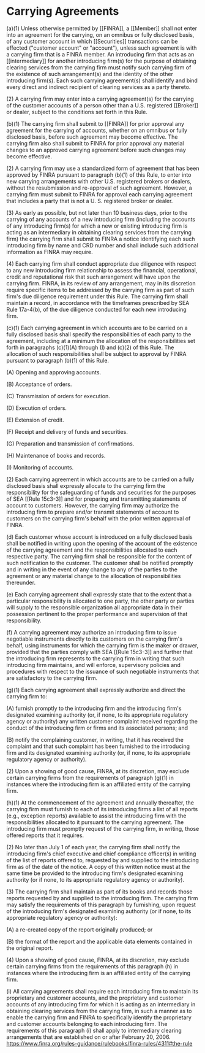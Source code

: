 # Carrying Agreements

(a)(1) Unless otherwise permitted by [[FINRA]], a [[Member]] shall not enter into an agreement for the carrying, on an omnibus or fully disclosed basis, of any customer account in which [[Securities]] transactions can be effected ("customer account" or "account"), unless such agreement is with a carrying firm that is a FINRA member. An introducing firm that acts as an [[intermediary]] for another introducing firm(s) for the purpose of obtaining clearing services from the carrying firm must notify such carrying firm of the existence of such arrangement(s) and the identity of the other introducing firm(s). Each such carrying agreement(s) shall identify and bind every direct and indirect recipient of clearing services as a party thereto.

(2) A carrying firm may enter into a carrying agreement(s) for the carrying of the customer accounts of a person other than a U.S. registered [[Broker]] or dealer, subject to the conditions set forth in this Rule. 

(b)(1) The carrying firm shall submit to [[FINRA]] for prior approval any agreement for the carrying of accounts, whether on an omnibus or fully disclosed basis, before such agreement may become effective. The carrying firm also shall submit to FINRA for prior approval any material changes to an approved carrying agreement before such changes may become effective.

(2) A carrying firm may use a standardized form of agreement that has been approved by FINRA pursuant to paragraph (b)(1) of this Rule, to enter into new carrying arrangements with other U.S. registered brokers or dealers, without the resubmission and re-approval of such agreement. However, a carrying firm must submit to FINRA for approval each carrying agreement that includes a party that is not a U. S. registered broker or dealer.

(3) As early as possible, but not later than 10 business days, prior to the carrying of any accounts of a new introducing firm (including the accounts of any introducing firm(s) for which a new or existing introducing firm is acting as an intermediary in obtaining clearing services from the carrying firm) the carrying firm shall submit to FINRA a notice identifying each such introducing firm by name and CRD number and shall include such additional information as FINRA may require.

(4) Each carrying firm shall conduct appropriate due diligence with respect to any new introducing firm relationship to assess the financial, operational, credit and reputational risk that such arrangement will have upon the carrying firm. FINRA, in its review of any arrangement, may in its discretion require specific items to be addressed by the carrying firm as part of such firm's due diligence requirement under this Rule. The carrying firm shall maintain a record, in accordance with the timeframes prescribed by SEA Rule 17a-4(b), of the due diligence conducted for each new introducing firm.

(c)(1) Each carrying agreement in which accounts are to be carried on a fully disclosed basis shall specify the responsibilities of each party to the agreement, including at a minimum the allocation of the responsibilities set forth in paragraphs (c)(1)(A) through (I) and (c)(2) of this Rule. The allocation of such responsibilities shall be subject to approval by FINRA pursuant to paragraph (b)(1) of this Rule.

(A) Opening and approving accounts.

(B) Acceptance of orders.

(C) Transmission of orders for execution.

(D) Execution of orders.

(E) Extension of credit.

(F) Receipt and delivery of funds and securities.

(G) Preparation and transmission of confirmations.

(H) Maintenance of books and records.

(I) Monitoring of accounts.

(2) Each carrying agreement in which accounts are to be carried on a fully disclosed basis shall expressly allocate to the carrying firm the responsibility for the safeguarding of funds and securities for the purposes of SEA [[Rule 15c3-3]] and for preparing and transmitting statements of account to customers. However, the carrying firm may authorize the introducing firm to prepare and/or transmit statements of account to customers on the carrying firm's behalf with the prior written approval of FINRA.

(d) Each customer whose account is introduced on a fully disclosed basis shall be notified in writing upon the opening of the account of the existence of the carrying agreement and the responsibilities allocated to each respective party. The carrying firm shall be responsible for the content of such notification to the customer. The customer shall be notified promptly and in writing in the event of any change to any of the parties to the agreement or any material change to the allocation of responsibilities thereunder.

(e) Each carrying agreement shall expressly state that to the extent that a particular responsibility is allocated to one party, the other party or parties will supply to the responsible organization all appropriate data in their possession pertinent to the proper performance and supervision of that responsibility.

(f) A carrying agreement may authorize an introducing firm to issue negotiable instruments directly to its customers on the carrying firm's behalf, using instruments for which the carrying firm is the maker or drawer, provided that the parties comply with SEA [[Rule 15c3-3]] and further that the introducing firm represents to the carrying firm in writing that such introducing firm maintains, and will enforce, supervisory policies and procedures with respect to the issuance of such negotiable instruments that are satisfactory to the carrying firm.

(g)(1) Each carrying agreement shall expressly authorize and direct the carrying firm to:

(A) furnish promptly to the introducing firm and the introducing firm's designated examining authority (or, if none, to its appropriate regulatory agency or authority) any written customer complaint received regarding the conduct of the introducing firm or firms and its associated persons; and

(B) notify the complaining customer, in writing, that it has received the complaint and that such complaint has been furnished to the introducing firm and its designated examining authority (or, if none, to its appropriate regulatory agency or authority).

(2) Upon a showing of good cause, FINRA, at its discretion, may exclude certain carrying firms from the requirements of paragraph (g)(1) in instances where the introducing firm is an affiliated entity of the carrying firm.

(h)(1) At the commencement of the agreement and annually thereafter, the carrying firm must furnish to each of its introducing firms a list of all reports (e.g., exception reports) available to assist the introducing firm with the responsibilities allocated to it pursuant to the carrying agreement. The introducing firm must promptly request of the carrying firm, in writing, those offered reports that it requires.

(2) No later than July 1 of each year, the carrying firm shall notify the introducing firm's chief executive and chief compliance officer(s) in writing of the list of reports offered to, requested by and supplied to the introducing firm as of the date of the notice. A copy of this written notice must at the same time be provided to the introducing firm's designated examining authority (or if none, to its appropriate regulatory agency or authority).

(3) The carrying firm shall maintain as part of its books and records those reports requested by and supplied to the introducing firm. The carrying firm may satisfy the requirements of this paragraph by furnishing, upon request of the introducing firm's designated examining authority (or if none, to its appropriate regulatory agency or authority):

(A) a re-created copy of the report originally produced; or

(B) the format of the report and the applicable data elements contained in the original report.

(4) Upon a showing of good cause, FINRA, at its discretion, may exclude certain carrying firms from the requirements of this paragraph (h) in instances where the introducing firm is an affiliated entity of the carrying firm.

(i) All carrying agreements shall require each introducing firm to maintain its proprietary and customer accounts, and the proprietary and customer accounts of any introducing firm for which it is acting as an intermediary in obtaining clearing services from the carrying firm, in such a manner as to enable the carrying firm and FINRA to specifically identify the proprietary and customer accounts belonging to each introducing firm. The requirements of this paragraph (i) shall apply to intermediary clearing arrangements that are established on or after February 20, 2006.
https://www.finra.org/rules-guidance/rulebooks/finra-rules/4311#the-rule
